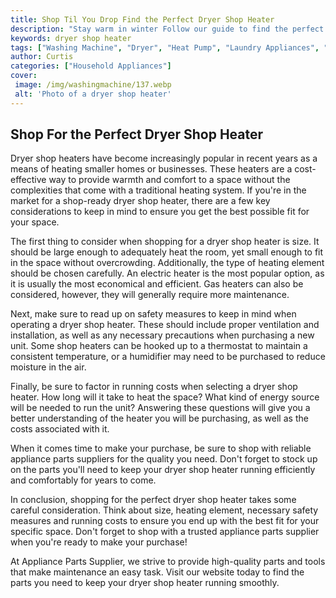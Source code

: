 ```yaml
---
title: Shop Til You Drop Find the Perfect Dryer Shop Heater
description: "Stay warm in winter Follow our guide to find the perfect dryer shop heater for your needs and keep your home cozy Youll never want to leave"
keywords: dryer shop heater
tags: ["Washing Machine", "Dryer", "Heat Pump", "Laundry Appliances", "Buy Appliance"]
author: Curtis
categories: ["Household Appliances"]
cover: 
 image: /img/washingmachine/137.webp
 alt: 'Photo of a dryer shop heater'
---
```

## Shop For the Perfect Dryer Shop Heater

Dryer shop heaters have become increasingly popular in recent years as a means of heating smaller homes or businesses. These heaters are a cost-effective way to provide warmth and comfort to a space without the complexities that come with a traditional heating system. If you're in the market for a shop-ready dryer shop heater, there are a few key considerations to keep in mind to ensure you get the best possible fit for your space.

The first thing to consider when shopping for a dryer shop heater is size. It should be large enough to adequately heat the room, yet small enough to fit in the space without overcrowding. Additionally, the type of heating element should be chosen carefully. An electric heater is the most popular option, as it is usually the most economical and efficient. Gas heaters can also be considered, however, they will generally require more maintenance.

Next, make sure to read up on safety measures to keep in mind when operating a dryer shop heater. These should include proper ventilation and installation, as well as any necessary precautions when purchasing a new unit. Some shop heaters can be hooked up to a thermostat to maintain a consistent temperature, or a humidifier may need to be purchased to reduce moisture in the air.

Finally, be sure to factor in running costs when selecting a dryer shop heater. How long will it take to heat the space? What kind of energy source will be needed to run the unit? Answering these questions will give you a better understanding of the heater you will be purchasing, as well as the costs associated with it.

When it comes time to make your purchase, be sure to shop with reliable appliance parts suppliers for the quality you need. Don't forget to stock up on the parts you'll need to keep your dryer shop heater running efficiently and comfortably for years to come.

In conclusion, shopping for the perfect dryer shop heater takes some careful consideration. Think about size, heating element, necessary safety measures and running costs to ensure you end up with the best fit for your specific space. Don't forget to shop with a trusted appliance parts supplier when you're ready to make your purchase! 

At Appliance Parts Supplier, we strive to provide high-quality parts and tools that make maintenance an easy task. Visit our website today to find the parts you need to keep your dryer shop heater running smoothly.
